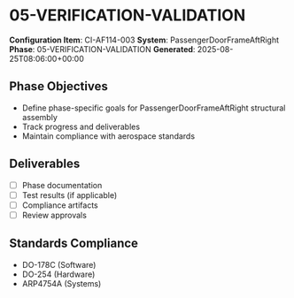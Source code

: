 # 05-VERIFICATION-VALIDATION

**Configuration Item**: CI-AF114-003
**System**: PassengerDoorFrameAftRight
**Phase**: 05-VERIFICATION-VALIDATION
**Generated**: 2025-08-25T08:06:00+00:00

## Phase Objectives
- Define phase-specific goals for PassengerDoorFrameAftRight structural assembly
- Track progress and deliverables
- Maintain compliance with aerospace standards

## Deliverables
- [ ] Phase documentation
- [ ] Test results (if applicable)
- [ ] Compliance artifacts
- [ ] Review approvals

## Standards Compliance
- DO-178C (Software)
- DO-254 (Hardware)
- ARP4754A (Systems)


